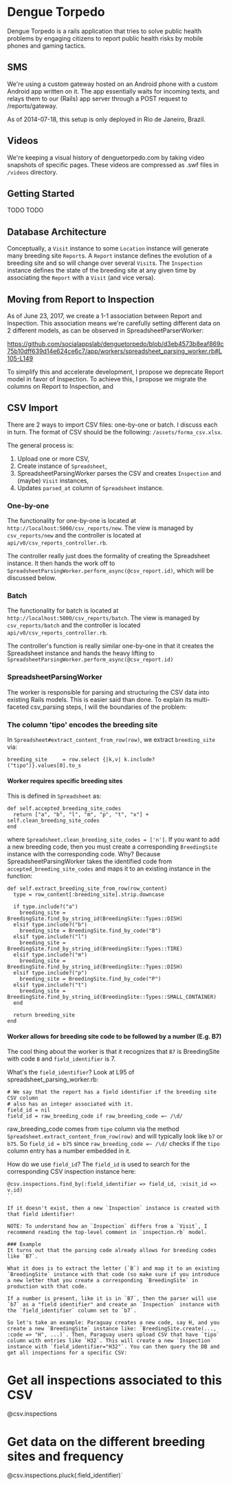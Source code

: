 # Dengue Torpedo

Dengue Torpedo is a rails application that tries to solve public health problems by engaging citizens to report
public health risks by mobile phones and gaming tactics.

## SMS
We're using a custom gateway hosted on an Android phone with a custom Android app
written on it. The app essentially waits for incoming texts, and relays them to
our (Rails) app server through a POST request to /reports/gateway.

As of 2014-07-18, this setup is only deployed in Rio de Janeiro, Brazil.

## Videos
We're keeping a visual history of denguetorpedo.com by taking video snapshots
of specific pages. These videos are compressed as .swf files in `/videos`
directory.

## Getting Started
TODO TODO

## Database Architecture
Conceptually, a `Visit` instance to some `Location` instance will generate many breeding site `Report`s. A `Report` instance defines the evolution of a breeding site and so will change over several `Visit`s. The `Inspection` instance defines the state of the breeding site at any given time by associating the `Report` with a `Visit` (and vice versa).

## Moving from Report to Inspection
As of June 23, 2017, we create a 1-1 association between Report and Inspection.
This association means we're carefully setting different data on 2 different models, as can be observed in SpreadsheetParserWorker:

https://github.com/socialappslab/denguetorpedo/blob/d3eb4573b8eaf869c75b10dff639d14e624ce6c7/app/workers/spreadsheet_parsing_worker.rb#L105-L149

To simplify this and accelerate development, I propose we deprecate Report model
in favor of Inspection. To achieve this, I propose we migrate the columns on Report to Inspection, and


## CSV Import
There are 2 ways to import CSV files: one-by-one or batch. I discuss each in turn. The format of CSV should be the following: `/assets/forma_csv.xlsx`.

The general process is:
1. Upload one or more CSV,
2. Create instance of `Spreadsheet`,
2. SpreadsheetParsingWorker parses the CSV and creates `Inspection` and (maybe) `Visit` instances,
4. Updates `parsed_at` column of `Spreadsheet` instance.

### One-by-one
The functionality for one-by-one is located at `http://localhost:5000/csv_reports/new`. The view is managed by `csv_reports/new` and the controller is located at `api/v0/csv_reports_controller.rb`.

The controller really just does the formality of creating the Spreadsheet instance. It then hands the work off to `SpreadsheetParsingWorker.perform_async(@csv_report.id)`, which will be discussed below.

### Batch
The functionality for batch is located at `http://localhost:5000/csv_reports/batch`. The view is managed by `csv_reports/batch` and the controller is located `api/v0/csv_reports_controller.rb`.

The controller's function is really similar one-by-one in that it creates the
Spreadsheet instance and hands the heavy lifting to `SpreadsheetParsingWorker.perform_async(@csv_report.id)`

### SpreadsheetParsingWorker
The worker is responsible for parsing and structuring the CSV data into existing
Rails models. This is easier said than done. To explain its multi-faceted csv_parsing steps, I will the boundaries of the problem:


### The column 'tipo' encodes the breeding site
In `Spreadsheet#extract_content_from_row(row)`, we extract `breeding_site` via:

```
breeding_site     = row.select {|k,v| k.include?("tipo")}.values[0].to_s
```

#### Worker requires specific breeding sites
This is defined in `Spreadsheet` as:

```
def self.accepted_breeding_site_codes
  return ["a", "b", "l", "m", "p", "t", "x"] + self.clean_breeding_site_codes
end
```

where `Spreadsheet.clean_breeding_site_codes = ['n']`. If you want to add a new
breeding code, then you must create a corresponding `BreedingSite` instance with the corresponding code. Why? Because SpreadsheetParsingWorker takes the identified code from `accepted_breeding_site_codes` and maps it to an existing
instance in the function:

```
def self.extract_breeding_site_from_row(row_content)
  type = row_content[:breeding_site].strip.downcase

  if type.include?("a")
    breeding_site = BreedingSite.find_by_string_id(BreedingSite::Types::DISH)
  elsif type.include?("b")
    breeding_site = BreedingSite.find_by_code("B")
  elsif type.include?("l")
    breeding_site = BreedingSite.find_by_string_id(BreedingSite::Types::TIRE)
  elsif type.include?("m")
    breeding_site = BreedingSite.find_by_string_id(BreedingSite::Types::DISH)
  elsif type.include?("p")
    breeding_site = BreedingSite.find_by_code("P")
  elsif type.include?("t")
    breeding_site = BreedingSite.find_by_string_id(BreedingSite::Types::SMALL_CONTAINER)
  end

  return breeding_site
end
```


#### Worker allows for breeding site code to be followed by a number (E.g. B7)
The cool thing about the worker is that it recognizes that `B7` is BreedingSite with code `B` and `field_identifier` is 7.

What's the `field_identifier`? Look at L95 of spreadsheet_parsing_worker.rb:

```
# We say that the report has a field identifier if the breeding site CSV column
# also has an integer associated with it.
field_id = nil
field_id = raw_breeding_code if raw_breeding_code =~ /\d/
```

raw_breeding_code comes from `tipo` column via the method `Spreadsheet.extract_content_from_row(row)` and will typically look like `b7` or `b75`. So `field_id = b75` since `raw_breeding_code =~ /\d/` checks if the `tipo` column entry has a number embedded in it.

How do we use `field_id`? The `field_id` is used to search for the corresponding
CSV inspection instance here:

```
@csv.inspections.find_by(:field_identifier => field_id, :visit_id => v.id)
``

If it doesn't exist, then a new `Inspection` instance is created with that field identifier!

NOTE: To understand how an `Inspection` differs from a `Visit`, I recommend reading the top-level comment in `inspection.rb` model.

### Example
It turns out that the parsing code already allows for breeding codes like `B7`.

What it does is to extract the letter (`B`) and map it to an existing `BreedingSite` instance with that code (so make sure if you introduce a new letter that you create a corresponding `BreedingSite` in production with that code.

If a number is present, like it is in `B7`, then the parser will use `b7` as a "field identifier" and create an `Inspection` instance with the `field_identifier` column set to `b7`.

So let's take an example: Paraguay creates a new code, say H, and you create a new `BreedingSite` instance like: `BreedingSite.create(..., :code => "H", ...)`. Then, Paraguay users upload CSV that have `tipo` column with entries like `H32`. This will create a new `Inspection` instance with `field_identifier="H32"`. You can then query the DB and get all inspections for a specific CSV:

```
# Get all inspections associated to this CSV
@csv.inspections

# Get data on the different breeding sites and frequency
@csv.inspections.pluck(:field_identifier)`
```
